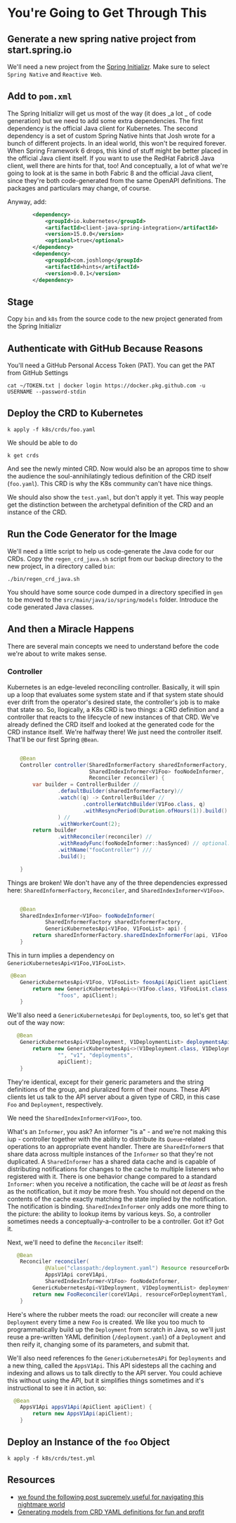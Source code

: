 # You're Going to Get Through This



## Generate a new spring native project from start.spring.io

We'll need a new project from the [Spring Initializr](https://start.spring.io). Make sure to select `Spring Native` and `Reactive Web`.



## Add to `pom.xml`

The Spring Initializr will get us most of the way (it does _a lot _ of code generation) but we need to add some extra dependencies. The first dependency
is the official Java client for Kubernetes. The second dependency is a set of custom Spring Native hints that Josh wrote for a bunch of different projects. In an ideal world, this won't be required forever. When Spring Framework 6 drops, this kind of stuff might be better placed in the official Java client itself. 
If you want to use the RedHat Fabric8 Java client, well there are hints for that, too! And conceptually, a lot of what we're going to look at is the same in both Fabric 8 and the official Java client, since they're both code-generated from the same OpenAPI definitions. The packages and particulars may change, of course. 

Anyway, add:

```xml
        <dependency>
            <groupId>io.kubernetes</groupId>
            <artifactId>client-java-spring-integration</artifactId>
            <version>15.0.0</version>
            <optional>true</optional>
        </dependency>
        <dependency>
            <groupId>com.joshlong</groupId>
            <artifactId>hints</artifactId>
            <version>0.0.1</version>
        </dependency>
```

## Stage

Copy `bin` and `k8s` from the source code to the new project generated from the Spring Initializr

## Authenticate with GitHub Because Reasons

You'll need a GitHub Personal Access Token (PAT). You can get the PAT from GitHub Settings 

```shell
cat ~/TOKEN.txt | docker login https://docker.pkg.github.com -u USERNAME --password-stdin 
```

## Deploy the CRD to Kubernetes 

```shell
k apply -f k8s/crds/foo.yaml
```

We should be able to do 


```shell
k get crds
```

And see the newly minted CRD. Now would also be an apropos time to show the audience the soul-annihilatingly tedious definition of the CRD itself (`foo.yaml`). This CRD is why the K8s community can't have nice things.

We should also show the `test.yaml`, but don't apply it yet. This way people get the distinction between the archetypal definition of the CRD and an instance of the CRD. 

## Run the Code Generator for the Image

We'll need a little script to help us code-generate the Java code for our CRDs. Copy the `regen_crd_java.sh` script from our backup directory to the new project, in a directory called `bin`:

```shell 
./bin/regen_crd_java.sh
```

You should have some source code dumped in a directory specified in `gen` to be moved to the `src/main/java/io/spring/models` folder. Introduce the code generated Java classes. 

## And then a Miracle Happens 

There are several main concepts we need to understand before the code we're about to write makes sense. 


### Controller

Kubernetes is an edge-leveled reconciling controller. Basically, it will spin up a loop that evaluates some system state and if that system state should ever drift from the operator's desired state, the controller's job is to make that state so. So, llogically, a K8s CRD is two things: a CRD definition and a controller that reacts to the lifecycle of new instances of that CRD. We've already defined the CRD itself and looked at the generated code for the CRD instance itself. We're halfway there! We just need the controller itself. That'll be our first Spring `@Bean`.

```java

    @Bean
    Controller controller(SharedInformerFactory sharedInformerFactory,
                          SharedIndexInformer<V1Foo> fooNodeInformer,
                          Reconciler reconciler) {
        var builder = ControllerBuilder //
                .defaultBuilder(sharedInformerFactory)//
                .watch((q) -> ControllerBuilder //
                        .controllerWatchBuilder(V1Foo.class, q)
                        .withResyncPeriod(Duration.ofHours(1)).build() //
                ) //
                .withWorkerCount(2);
        return builder
                .withReconciler(reconciler) //
                .withReadyFunc(fooNodeInformer::hasSynced) // optional: only start once the index is synced
                .withName("fooController") ///
                .build();

    }
```

Things are broken! We don't have any of the three dependencies expressed here: `SharedInformerFactory`, `Reconciler`, and `SharedIndexInformer<V1Foo>`. 

```java

    @Bean
    SharedIndexInformer<V1Foo> fooNodeInformer(
            SharedInformerFactory sharedInformerFactory,
            GenericKubernetesApi<V1Foo, V1FooList> api) {
        return sharedInformerFactory.sharedIndexInformerFor(api, V1Foo.class, 0);
    }

```

This in turn implies a dependency on `GenericKubernetesApi<V1Foo,V1FooList>`. 

```java 
 @Bean
    GenericKubernetesApi<V1Foo, V1FooList> foosApi(ApiClient apiClient) {
        return new GenericKubernetesApi<>(V1Foo.class, V1FooList.class, "spring.io", "v1",
                "foos", apiClient);
    }
```

We'll also need a `GenericKubernetesApi` for `Deployment`s, too, so let's get that out of the way now: 


```java 
   @Bean
    GenericKubernetesApi<V1Deployment, V1DeploymentList> deploymentsApi(ApiClient apiClient) {
        return new GenericKubernetesApi<>(V1Deployment.class, V1DeploymentList.class,
                "", "v1", "deployments",
                apiClient);
    }

```

They're identical, except for their generic parameters and the string definitions of the group, and pluralized form of their nouns. These API clients let us talk to the API server about a given type of CRD, in this case `Foo` and `Deployment`, respectively. 

We need the `SharedIndexInformer<V1Foo>`, too. 

What's an `Informer`, you ask? An informer "is a" - and we're not making this iup - controller together with the ability to distribute its `Queue`-related operations to an appropriate event handler.  There are `SharedInformer`s that share data across multiple instances of the `Informer` so that they're not duplicated. A `SharedInformer` has a shared data cache and is capable of distributing notifications for changes to the cache to multiple listeners who registered with it. There is one behavior change compared to a standard `Informer`: when you receive a notification, the cache will be _at least_ as fresh as the notification, but it _may_ be more fresh. You should not depend on the contents of the cache exactly matching the state implied by the notification. The notification is binding. `SharedIndexInformer` only adds one more thing to the picture: the ability to lookup items by various keys. So, a controller sometimes needs a conceptually-a-controller to be a controller. Got it? Got it. 

Next, we'll need to define the `Reconciler` itself: 

```java
   @Bean
    Reconciler reconciler(
            @Value("classpath:/deployment.yaml") Resource resourceForDeploymentYaml,
            AppsV1Api coreV1Api,
            SharedIndexInformer<V1Foo> fooNodeInformer,
        GenericKubernetesApi<V1Deployment, V1DeploymentList> deploymentApi) {
        return new FooReconciler(coreV1Api, resourceForDeploymentYaml, fooNodeInformer, deploymentApi);
    }
```

Here's where the rubber meets the road: our reconciler will create a new `Deployment` every time a new `Foo` is created. We like you too much to programmatically build up the `Deployment` from scratch in Java, so we'll just reuse a pre-written YAML definition (`/deployment.yaml`) of a `Deployment` and then reify it, changing some of its parameters, and submit that. 

We'll also need references fo the `GenericKubernetesAPi` for `Deployments` and a new thing, called the `AppsV1Api`. This API sidesteps all the caching and indexing and allows us to talk directly to the API server. You could achieve this without using the API, but it simplifies things sometimes and it's instructional to see it in action, so: 

```java
  @Bean
    AppsV1Api appsV1Api(ApiClient apiClient) {
        return new AppsV1Api(apiClient);
    }
```


## Deploy an Instance of the `foo` Object

```shell
k apply -f k8s/crds/test.yml
```




## Resources 
- [we found the following post supremely useful for navigating this nightmare world](https://lairdnelson.wordpress.com/2018/01/07/understanding-kubernetes-tools-cache-package-part-3/)
- [Generating models from CRD YAML definitions for fun and profit](https://github.com/kubernetes-client/java/blob/master/docs/generate-model-from-third-party-resources.md)

